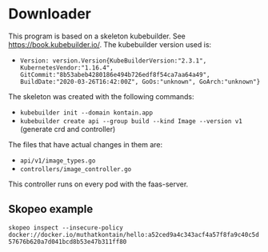# Downloader

This program is based on a skeleton kubebuilder. See https://book.kubebuilder.io/.
The kubebuilder version used is:

* `Version: version.Version{KubeBuilderVersion:"2.3.1", KubernetesVendor:"1.16.4", GitCommit:"8b53abeb4280186e494b726edf8f54ca7aa64a49", BuildDate:"2020-03-26T16:42:00Z", GoOs:"unknown", GoArch:"unknown"}`

The skeleton was created with the following commands:
* `kubebuilder init --domain kontain.app`
* `kubebuilder create api --group build --kind Image --version v1` (generate crd and controller)

The files that have actual changes in them are:

* `api/v1/image_types.go`
* `controllers/image_controller.go`

This controller runs on every pod with the faas-server.

## Skopeo example
`skopeo inspect --insecure-policy docker://docker.io/muthatkontain/hello:a52ced9a4c343acf4a57f8fa9c40c5d57676b620a7d041bcd8b53e47b311ff80`
